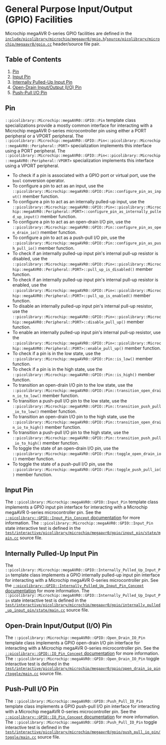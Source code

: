 # General Purpose Input/Output (GPIO) Facilities
Microchip megaAVR 0-series GPIO facilities are defined in the
[`include/picolibrary/microchip/megaavr0/gpio.h`](https://github.com/apcountryman/picolibrary-microchip-megaavr0/blob/main/include/picolibrary/microchip/megaavr0/gpio.h)/[`source/picolibrary/microchip/megaavr0/gpio.cc`](https://github.com/apcountryman/picolibrary-microchip-megaavr0/blob/main/source/picolibrary/microchip/megaavr0/gpio.cc)
header/source file pair.

## Table of Contents
1. [Pin](#pin)
1. [Input Pin](#input-pin)
1. [Internally Pulled-Up Input Pin](#internally-pulled-up-input-pin)
1. [Open-Drain Input/Output (I/O) Pin](#open-drain-inputoutput-io-pin)
1. [Push-Pull I/O Pin](#push-pull-io-pin)

## Pin
`::picolibrary::Microchip::megaAVR0::GPIO::Pin` template class specializations provide a
mostly common interface for interacting with a Microchip megaAVR 0-series microcontroller
pin using either a PORT peripheral or a VPORT peripheral.
The
`::picolibrary::Microchip::megaAVR0::GPIO::Pin<::picolibrary::Microchip::megaAVR0::Peripheral::PORT>`
specialization implements this interface using a PORT peripheral.
The
`::picolibrary::Microchip::megaAVR0::GPIO::Pin<::picolibrary::Microchip::megaAVR0::Peripheral::VPORT>`
specialization implements this interface using a VPORT peripheral.
- To check if a pin is associated with a GPIO port or virtual port, use the `bool`
  conversion operator.
- To configure a pin to act as an input, use the
  `::picolibrary::Microchip::megaAVR0::GPIO::Pin::configure_pin_as_input()` member
  function.
- To configure a pin to act as an internally pulled-up input, use the
  `::picolibrary::Microchip::megaAVR0::GPIO::Pin<::picolibrary::Microchip::megaAVR0::Peripheral::PORT>::configure_pin_as_internally_pulled_up_input()`
  member function.
- To configure a pin to act as an open-drain I/O pin, use the
  `::picolibrary::Microchip::megaAVR0::GPIO::Pin::configure_pin_as_open_drain_io()` member
  function.
- To configure a pin to act as a push-pull I/O pin, use the
  `::picolibrary::Microchip::megaAVR0::GPIO::Pin::configure_pin_as_push_pull_io()` member
  function.
- To check if an internally pulled-up input pin's internal pull-up resistor is disabled,
  use the
  `::picolibrary::Microchip::megaAVR0::GPIO::Pin<::picolibrary::Microchip::megaAVR0::Peripheral::PORT>::pull_up_is_disabled()`
  member function.
- To check if an internally pulled-up input pin's internal pull-up resistor is enabled,
  use the
  `::picolibrary::Microchip::megaAVR0::GPIO::Pin<::picolibrary::Microchip::megaAVR0::Peripheral::PORT>::pull_up_is_enabled()`
  member function.
- To disable an internally pulled-up input pin's internal pull-up resistor, use the
  `::picolibrary::Microchip::megaAVR0::GPIO::Pin<::picolibrary::Microchip::megaAVR0::Peripheral::PORT>::disable_pull_up()`
  member function.
- To enable an internally pulled-up input pin's internal pull-up resistor, use the
  `::picolibrary::Microchip::megaAVR0::GPIO::Pin<::picolibrary::Microchip::megaAVR0::Peripheral::PORT>::enable_pull_up()`
  member function.
- To check if a pin is in the low state, use the
  `::picolibrary::Microchip::megaAVR0::GPIO::Pin::is_low()` member function.
- To check if a pin is in the high state, use the
  `::picolibrary::Microchip::megaAVR0::GPIO::Pin::is_high()` member function.
- To transition an open-drain I/O pin to the low state, use the
  `::picolibrary::Microchip::megaAVR0::GPIO::Pin::transition_open_drain_io_to_low()`
  member function.
- To transition a push-pull I/O pin to the low state, use the
  `::picolibrary::Microchip::megaAVR0::GPIO::Pin::transition_push_pull_io_to_low()` member
  function.
- To transition an open-drain I/O pin to the high state, use the
  `::picolibrary::Microchip::megaAVR0::GPIO::Pin::transition_open_drain_io_to_high()`
  member function.
- To transition a push-pull I/O pin to the high state, use the
  `::picolibrary::Microchip::megaAVR0::GPIO::Pin::transition_push_pull_io_to_high()`
  member function.
- To toggle the state of an open-drain I/O pin, use the
  `::picolibrary::Microchip::megaAVR0::GPIO::Pin::toggle_open_drain_io()` member function.
- To toggle the state of a push-pull I/O pin, use the
  `::picolibrary::Microchip::megaAVR0::GPIO::Pin::toggle_push_pull_io()` member function.

## Input Pin
The `::picolibrary::Microchip::megaAVR0::GPIO::Input_Pin` template class implements a GPIO
input pin interface for interacting with a Microchip megaAVR 0-series microcontroller pin.
See the [`::picolibrary::GPIO::Input_Pin_Concept`
documentation](https://apcountryman.github.io/picolibrary/gpio.html#input-pin) for more
information.
The `::picolibrary::Microchip::megaAVR0::GPIO::Input_Pin` state interactive test is
defined in the
[`test/interactive/picolibrary/microchip/megaavr0/gpio/input_pin/state/main.cc`](https://github.com/apcountryman/picolibrary-microchip-megaavr0/blob/main/test/interactive/picolibrary/microchip/megaavr0/gpio/input_pin/state/main.cc)
source file.

## Internally Pulled-Up Input Pin
The `::picolibrary::Microchip::megaAVR0::GPIO::Internally_Pulled_Up_Input_Pin` template
class implements a GPIO internally pulled-up input pin interface for interacting with a
Microchip megaAVR 0-series microcontroller pin.
See the [`::picolibrary::GPIO::Internally_Pulled_Up_Input_Pin_Concept`
documentation](https://apcountryman.github.io/picolibrary/gpio.html#internally-pulled-up-input-pin)
for more information.
The `::picolibrary::Microchip::megaAVR0::GPIO::Internally_Pulled_Up_Input_Pin` state
interactive test is defined in the
[`test/interactive/picolibrary/microchip/megaavr0/gpio/internally_pulled_up_input_pin/state/main.cc`](https://github.com/apcountryman/picolibrary-microchip-megaavr0/blob/main/test/interactive/picolibrary/microchip/megaavr0/gpio/internally_pulled_up_input_pin/state/main.cc)
source file.

## Open-Drain Input/Output (I/O) Pin
The `::picolibrary::Microchip::megaAVR0::GPIO::Open_Drain_IO_Pin` template class
implements a GPIO open-drain I/O pin interface for interacting with a Microchip megaAVR
0-series microcontroller pin.
See the [`::picolibrary::GPIO::IO_Pin_Concept`
documentation](https://apcountryman.github.io/picolibrary/gpio.html#io-pin) for more
information.
The `::picolibrary::Microchip::megaAVR0::GPIO::Open_Drain_IO_Pin` toggle interactive test
is defined in the
[`test/interactive/picolibrary/microchip/megaavr0/gpio/open_drain_io_pin/toggle/main.cc`](https://github.com/apcountryman/picolibrary-microchip-megaavr0/blob/main/test/interactive/picolibrary/microchip/megaavr0/gpio/open_drain_io_pin/toggle/main.cc)
source file.

## Push-Pull I/O Pin
The `::picolibrary::Microchip::megaAVR0::GPIO::Push_Pull_IO_Pin` template class implements
a GPIO push-pull I/O pin interface for interacting with a Microchip megaAVR 0-series
microcontroller pin.
See the [`::picolibrary::GPIO::IO_Pin_Concept`
documentation](https://apcountryman.github.io/picolibrary/gpio.html#io-pin) for more
information.
The `::picolibrary::Microchip::megaAVR0::GPIO::Push_Pull_IO_Pin` toggle interactive test
is defined in the
[`test/interactive/picolibrary/microchip/megaavr0/gpio/push_pull_io_pin/toggle/main.cc`](https://github.com/apcountryman/picolibrary-microchip-megaavr0/blob/main/test/interactive/picolibrary/microchip/megaavr0/gpio/push_pull_io_pin/toggle/main.cc)
source file.
